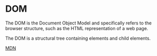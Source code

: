 # DOM

The DOM is the Document Object Model and specifically refers to the browser structure, such as the HTML representation of a web page.

The DOM is a structural tree containing elements and child elements.

[MDN](https://developer.mozilla.org/en-US/docs/Web/API/Document_Object_Model)
